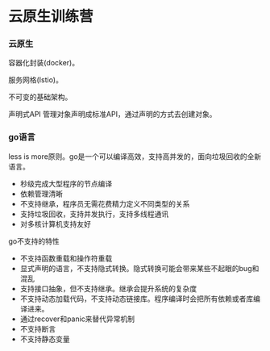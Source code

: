 # 云原生训练营

### 云原生

容器化封装(docker)。

服务网格(Istio)。

不可变的基础架构。

声明式API 管理对象声明成标准API，通过声明的方式去创建对象。

### go语言

less is more原则。go是一个可以编译高效，支持高并发的，面向垃圾回收的全新语言。

- 秒级完成大型程序的节点编译
- 依赖管理清晰
- 不支持继承，程序员无需花费精力定义不同类型的关系
- 支持垃圾回收，支持并发执行，支持多线程通讯
- 对多核计算机支持友好

go不支持的特性

- 不支持函数重载和操作符重载
- 显式声明的语言，不支持隐式转换。隐式转换可能会带来某些不起眼的bug和混乱
- 支持接口抽象，但不支持继承。继承会提升系统的复杂度
- 不支持动态加载代码，不支持动态链接库。程序编译时会把所有依赖或者库编译进来。
- 通过recover和panic来替代异常机制
- 不支持断言
- 不支持静态变量